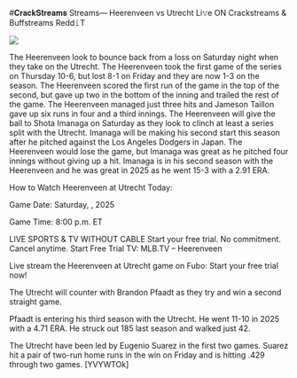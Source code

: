 #𝐂𝐫𝐚𝐜𝐤𝐒𝐭𝐫𝐞𝐚𝐦𝐬 Streams— Heerenveen vs Utrecht Li𝚟e ON Crackstreams & Buffstreams Redd𝚒T  
  
  
[![](https://i.imgur.com/qSNzIqt.png)](https://movie.rssnews.media/aaYyKkf.php)  
  
The Heerenveen look to bounce back from a loss on Saturday night when they take on the Utrecht. The Heerenveen took the first game of the series on Thursday 10-6, but lost 8-1 on Friday and they are now 1-3 on the season. The Heerenveen scored the first run of the game in the top of the second, but gave up two in the bottom of the inning and trailed the rest of the game. The Heerenveen managed just three hits and Jameson Taillon gave up six runs in four and a third innings. The Heerenveen will give the ball to Shota Imanaga on Saturday as they look to clinch at least a series split with the Utrecht. Imanaga will be making his second start this season after he pitched against the Los Angeles Dodgers in Japan. The Heerenveen would lose the game, but Imanaga was great as he pitched four innings without giving up a hit. Imanaga is in his second season with the Heerenveen and he was great in 2025 as he went 15-3 with a 2.91 ERA.

How to Watch Heerenveen at Utrecht Today:

Game Date: Saturday, , 2025

Game Time: 8:00 p.m. ET

LIVE SPORTS & TV WITHOUT CABLE
Start your free trial. No commitment. Cancel anytime.
Start Free Trial
TV: MLB.TV – Heerenveen

Live stream the Heerenveen at Utrecht game on Fubo: Start your free trial now!

The Utrecht will counter with Brandon Pfaadt as they try and win a second straight game.

Pfaadt is entering his third season with the Utrecht. He went 11-10 in 2025 with a 4.71 ERA. He struck out 185 last season and walked just 42.

The Utrecht have been led by Eugenio Suarez in the first two games. Suarez hit a pair of two-run home runs in the win on Friday and is hitting .429 through two games. [YVYWTOk]
